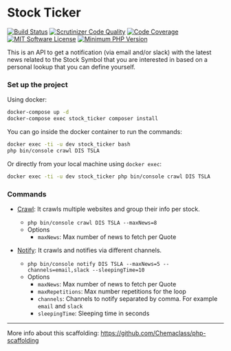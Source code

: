 # Stock Ticker

[![Build Status](https://scrutinizer-ci.com/g/Chemaclass/stock-ticker/badges/build.png?b=master)](https://scrutinizer-ci.com/g/Chemaclass/stock-ticker/build-status/master)
[![Scrutinizer Code Quality](https://scrutinizer-ci.com/g/Chemaclass/stock-ticker/badges/quality-score.png?b=master)](https://scrutinizer-ci.com/g/Chemaclass/stock-ticker/?branch=master)
[![Code Coverage](https://scrutinizer-ci.com/g/Chemaclass/stock-ticker/badges/coverage.png?b=master)](https://scrutinizer-ci.com/g/Chemaclass/stock-ticker/?branch=master)
[![MIT Software License](https://img.shields.io/badge/license-MIT-blue.svg?style=flat-square)](LICENSE.md)
[![Minimum PHP Version](https://img.shields.io/badge/php-%3E%3D%207.4-8892BF.svg?style=flat-square)](https://php.net/)

This is an API to get a notification (via email and/or slack) with the latest news related to the 
Stock Symbol that you are interested in based on a personal lookup that you can define yourself.

### Set up the project

Using docker:
```bash
docker-compose up -d
docker-compose exec stock_ticker composer install
```

You can go inside the docker container to run the commands:
```bash
docker exec -ti -u dev stock_ticker bash
php bin/console crawl DIS TSLA 
```

Or directly from your local machine using `docker exec`:
```bash
docker exec -ti -u dev stock_ticker php bin/console crawl DIS TSLA
```

### Commands

- [Crawl](src/StockTicker/Infrastructure/Command/CrawlCommand.php): It crawls multiple websites and group their info per stock.
  - `php bin/console crawl DIS TSLA --maxNews=8`
  - Options
    - `maxNews`: Max number of news to fetch per Quote

- [Notify](src/StockTicker/Infrastructure/Command/NotifyCommand.php): It crawls and notifies via different channels.
  - `php bin/console notify DIS TSLA --maxNews=5 --channels=email,slack --sleepingTime=10`
  - Options
    - `maxNews`: Max number of news to fetch per Quote
    - `maxRepetitions`: Max number repetitions for the loop
    - `channels`: Channels to notify separated by comma. For example `email` and `slack`
    - `sleepingTime`: Sleeping time in seconds

----------

More info about this scaffolding: https://github.com/Chemaclass/php-scaffolding
